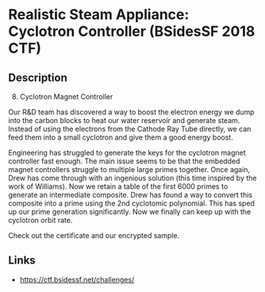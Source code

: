 # Realistic Steam Appliance: Cyclotron Controller (BSidesSF 2018 CTF)

## Description

>>>
8) Cyclotron Magnet Controller

Our R&D team has discovered a way to boost the electron energy we dump into the carbon blocks to heat our water reservoir and generate steam. Instead of using the electrons from the Cathode Ray Tube directly, we can feed them into a small cyclotron and give them a good energy boost.

Engineering has struggled to generate the keys for the cyclotron magnet controller fast enough. The main issue seems to be that the embedded magnet controllers struggle to multiple large primes together. Once again, Drew has come through with an ingenious solution (this time inspired by the work of Williams). Now we retain a table of the first 6000 primes to generate an intermediate composite. Drew has found a way to convert this composite into a prime using the 2nd cyclotomic polynomial. This has sped up our prime generation significantly. Now we finally can keep up with the cyclotron orbit rate.

Check out the certificate and our encrypted sample.
>>>

## Links
* https://ctf.bsidessf.net/challenges/
